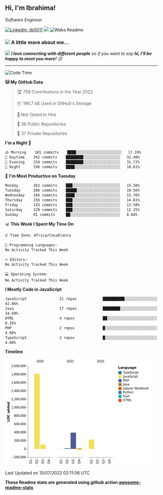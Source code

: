 <h2>Hi, I'm Ibrahima! </h2>
<p><em>Software Engineer 
</em></p>


[![Linkedin: iib0011](https://img.shields.io/badge/-iib0011-blue?style=flat-square&logo=Linkedin&logoColor=white&link=https://www.linkedin.com/in/iib0011/)](https://www.linkedin.com/in/iib0011/)
![](https://visitor-badge.glitch.me/badge?page_id=iib0011)
![Waka Readme](https://github.com/iib0011/iib0011/workflows/Waka%20Readme/badge.svg)


### <img src="https://media.giphy.com/media/VgCDAzcKvsR6OM0uWg/giphy.gif" width="50"> A little more about me...  


<img src="https://media.giphy.com/media/LnQjpWaON8nhr21vNW/giphy.gif" width="60"> <em><b>I love connecting with different people</b> so if you want to say <b>hi, I'll be happy to meet you more!</b> 😊</em>

---
<!--START_SECTION:waka-->
![Code Time](http://img.shields.io/badge/Code%20Time-0%20secs-blue)

**🐱 My GitHub Data** 

> 🏆 758 Contributions in the Year 2022
 > 
> 📦 196.7 kB Used in GitHub's Storage 
 > 
> 🚫 Not Opted to Hire
 > 
> 📜 36 Public Repositories 
 > 
> 🔑 37 Private Repositories  
 > 
**I'm a Night 🦉** 

```text
🌞 Morning    181 commits    ████░░░░░░░░░░░░░░░░░░░░░   17.19% 
🌆 Daytime    342 commits    ████████░░░░░░░░░░░░░░░░░   32.48% 
🌃 Evening    334 commits    ████████░░░░░░░░░░░░░░░░░   31.72% 
🌙 Night      196 commits    ████░░░░░░░░░░░░░░░░░░░░░   18.61%

```
📅 **I'm Most Productive on Tuesday** 

```text
Monday       162 commits    ███░░░░░░░░░░░░░░░░░░░░░░   15.38% 
Tuesday      206 commits    █████░░░░░░░░░░░░░░░░░░░░   19.56% 
Wednesday    166 commits    ████░░░░░░░░░░░░░░░░░░░░░   15.76% 
Thursday     156 commits    ███░░░░░░░░░░░░░░░░░░░░░░   14.81% 
Friday       143 commits    ███░░░░░░░░░░░░░░░░░░░░░░   13.58% 
Saturday     129 commits    ███░░░░░░░░░░░░░░░░░░░░░░   12.25% 
Sunday       91 commits     ██░░░░░░░░░░░░░░░░░░░░░░░   8.64%

```


📊 **This Week I Spent My Time On** 

```text
⌚︎ Time Zone: Africa/Casablanca

💬 Programming Languages: 
No Activity Tracked This Week

🔥 Editors: 
No Activity Tracked This Week

💻 Operating System: 
No Activity Tracked This Week

```

**I Mostly Code in JavaScript** 

```text
JavaScript               21 repos            ██████████░░░░░░░░░░░░░░░   42.86% 
Java                     17 repos            ████████░░░░░░░░░░░░░░░░░   34.69% 
HTML                     4 repos             ██░░░░░░░░░░░░░░░░░░░░░░░   8.16% 
PHP                      2 repos             █░░░░░░░░░░░░░░░░░░░░░░░░   4.08% 
TypeScript               2 repos             █░░░░░░░░░░░░░░░░░░░░░░░░   4.08%

```


**Timeline**

![Chart not found](https://raw.githubusercontent.com/iib0011/iib0011/master/charts/bar_graph.png) 


 Last Updated on 15/07/2022 02:11:06 UTC
<!--END_SECTION:waka-->

**These Readme stats are generated using github action [awesome-readme-stats](https://github.com/iib0011/waka-readme-stats)**
